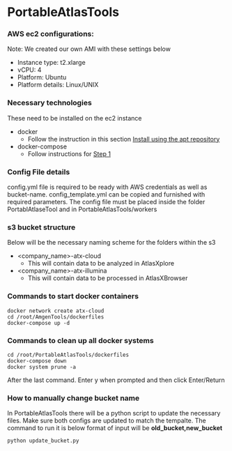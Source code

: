 # PortableAtlasTools

### AWS ec2 configurations:
Note: We created our own AMI with these settings below

- Instance type: t2.xlarge
- vCPU: 4
- Platform: Ubuntu
- Platform details: Linux/UNIX

### Necessary technologies
These need to be installed on the ec2 instance
- docker
  - Follow the instruction in this section [Install using the apt repository](https://docs.docker.com/engine/install/ubuntu/)
- docker-compose
  - Follow instructions for [Step 1](https://www.digitalocean.com/community/tutorials/how-to-install-and-use-docker-compose-on-ubuntu-20-04)
 
### Config File details

config.yml file is required to be ready with AWS credentials as well as bucket-name. config_template.yml can be copied and furnished with required parameters.
The config file must be placed inside the folder PortablAtlaseTool and in PortableAtlasTools/workers

### s3 bucket structure
Below will be the necessary naming scheme for the folders within the s3

- <company_name>-atx-cloud
  - This will contain data to be analyzed in AtlasXplore
- <company_name>-atx-illumina
  - This will contain data to be processed in AtlasXBrowser
 
### Commands to start docker containers
```
docker network create atx-cloud
cd /root/AmgenTools/dockerfiles
docker-compose up -d
```

### Commands to clean up all docker systems
```
cd /root/PortableAtlasTools/dockerfiles
docker-compose down
docker system prune -a 
```
After the last command. Enter y when prompted and then click Enter/Return

### How to manually change bucket name

In PortableAtlasTools there will be a python script to update the necessary files. Make sure both configs are updated to match the tempalte.
The command to run it is below format of input will be **old_bucket,new_bucket**
```
python update_bucket.py
```

